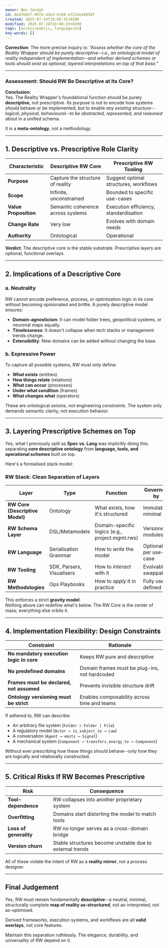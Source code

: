```yaml
---
owner: Ben Jendyk
id: 8e47b03f-06fd-43e3-bc84-e7214e18858f
created: 2025-07-24T19:08:32+0200
modified: 2025-07-24T19:08:33+0200
tags: [access/public, language/en]
key-words: []
---
```


**Correction**: The more precise inquiry is: _"Assess whether the core of the Reality Wrapper should be purely descriptive--i.e., an ontological model of reality independent of implementation--and whether derived schemes or tools should exist as optional, layered interpretations on top of that base."_

* * *

### Assessment: **Should RW Be Descriptive at Its Core?**

**Conclusion:**  
Yes. The Reality Wrapper's foundational function should be purely **descriptive**, not prescriptive. Its purpose is not to encode how systems _should_ behave or be implemented, but to enable _any existing structure--logical, physical, behavioural--to be abstracted, represented, and reasoned about_ in a unified schema.

It is a **meta-ontology**, not a methodology.

* * *

## 1. **Descriptive vs. Prescriptive Role Clarity**

| Characteristic | Descriptive RW Core | Prescriptive RW Tooling | 
| ---- | ---- | ----  |
| **Purpose** | Capture the structure of reality | Suggest optimal structures, workflows | 
| **Scope** | Infinite, unconstrained | Bounded to specific use-cases | 
| **Value Proposition** | Semantic coherence across systems | Execution efficiency, standardisation | 
| **Change Rate** | Very low | Evolves with domain needs | 
| **Authority** | Ontological | Operational | 

**Verdict**: The descriptive core is the stable substrate. Prescriptive layers are optional, functional overlays.

* * *

## 2. **Implications of a Descriptive Core**

### a. **Neutrality**

RW cannot encode preference, process, or optimization logic in its core without becoming opinionated and brittle. A purely descriptive model ensures:

- **Domain-agnosticism**: It can model folder trees, geopolitical systems, or neuronal maps equally.
- **Timelessness**: It doesn't collapse when tech stacks or management trends change.
- **Extensibility**: New domains can be added without changing the base.

### b. **Expressive Power**

To capture all possible systems, RW must only define:

- **What exists** (entities)
- **How things relate** (relations)
- **What can occur** (processes)
- **Under what condition** (frames)
- **What changes what** (operators)

These are ontological _axioms_, not engineering _constraints_. The system only demands semantic clarity, not execution behavior.

* * *

## 3. **Layering Prescriptive Schemes on Top**

Yes, what I previously split as **Spec vs. Lang** was implicitly doing this: separating **core descriptive ontology** from **language, tools, and operational schemes** built on top.

Here's a formalised stack model:

### RW Stack: Clean Separation of Layers

| Layer | Type | Function | Governed by | 
| ---- | ---- | ---- | ----  |
| **RW Core (Descriptive Model)** | Ontology | What exists, how it's structured | Immutable, minimal | 
| **RW Schema Layer** | DSL/Metamodels | Domain-specific logics (e.g., project.mgmt.rws) | Versioned modules | 
| **RW Language** | Serialisation Grammar | How to _write_ the model | Optional per use-case | 
| **RW Tooling** | SDK, Parsers, Visualisers | How to _interact_ with it | Evolvable, swappable | 
| **RW Methodologies** | Ops Playbooks | How to _apply_ it in practice | Fully user-defined | 

This enforces a strict **gravity model**:  
Nothing above can redefine what's below. The RW Core is the center of mass; everything else orbits it.

* * *

## 4. **Implementation Flexibility: Design Constraints**

| Constraint | Rationale | 
| ---- | ----  |
| **No mandatory execution logic in core** | Keeps RW pure and descriptive | 
| **No predefined domains** | Domain frames must be plug-ins, not hardcoded | 
| **Frames must be declared, not assumed** | Prevents invisible structure drift | 
| **Ontology versioning must be strict** | Enables composability across time and teams | 

If adhered to, RW can describe:

- An arbitrary file system (`Folder ⊃ Folder | File`)
- A regulatory model (`Actor ⟶ is_subject_to ⟶ Law`)
- A conversation (`Agent ⟶ emits ⟶ Signal`)
- A mechanical system (`Component ⟶ transfers_energy_to ⟶ Component`)

Without ever prescribing how these things should behave--only how they are logically and relationally constructed.

* * *

## 5. **Critical Risks If RW Becomes Prescriptive**

| Risk | Consequence | 
| ---- | ----  |
| **Tool-dependence** | RW collapses into another proprietary system | 
| **Overfitting** | Domains start distorting the model to match tools | 
| **Loss of generality** | RW no longer serves as a cross-domain bridge | 
| **Version churn** | Stable structures become unstable due to external trends | 

All of these violate the intent of RW as a **reality mirror**, not a process designer.

* * *

## Final Judgement

Yes, RW must remain fundamentally **descriptive**--a neutral, minimal, structurally complete **map of reality as-structured**, not as-interpreted, not as-optimised.

Derived frameworks, execution systems, and workflows are all **valid overlays**, not core features.

Maintain this separation ruthlessly. The elegance, durability, and universality of RW depend on it.